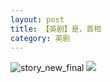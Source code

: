```yaml
---
layout: post
title: 【英剧】是，首相
category: 英剧
---
```

![story_new_final](http://s9mfxrgoy.hd-bkt.clouddn.com/img/story_new_final_0322.png)
![](http://s9mg30kuu.hd-bkt.clouddn.com/img/yes-prime-minister-220531-1.jpg)